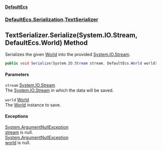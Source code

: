 #### [DefaultEcs](./index.md 'index')
### [DefaultEcs.Serialization](./DefaultEcs-Serialization.md 'DefaultEcs.Serialization').[TextSerializer](./DefaultEcs-Serialization-TextSerializer.md 'DefaultEcs.Serialization.TextSerializer')
## TextSerializer.Serialize(System.IO.Stream, DefaultEcs.World) Method
Serializes the given [World](./DefaultEcs-World.md 'DefaultEcs.World') into the provided [System.IO.Stream](https://docs.microsoft.com/en-us/dotnet/api/System.IO.Stream 'System.IO.Stream').  
```C#
public void Serialize(System.IO.Stream stream, DefaultEcs.World world);
```
#### Parameters
<a name='DefaultEcs-Serialization-TextSerializer-Serialize(System-IO-Stream_DefaultEcs-World)-stream'></a>
`stream` [System.IO.Stream](https://docs.microsoft.com/en-us/dotnet/api/System.IO.Stream 'System.IO.Stream')  
The [System.IO.Stream](https://docs.microsoft.com/en-us/dotnet/api/System.IO.Stream 'System.IO.Stream') in which the data will be saved.  
  
<a name='DefaultEcs-Serialization-TextSerializer-Serialize(System-IO-Stream_DefaultEcs-World)-world'></a>
`world` [World](./DefaultEcs-World.md 'DefaultEcs.World')  
The [World](./DefaultEcs-World.md 'DefaultEcs.World') instance to save.  
  
#### Exceptions
[System.ArgumentNullException](https://docs.microsoft.com/en-us/dotnet/api/System.ArgumentNullException 'System.ArgumentNullException')  
[stream](#DefaultEcs-Serialization-TextSerializer-Serialize(System-IO-Stream_DefaultEcs-World)-stream 'DefaultEcs.Serialization.TextSerializer.Serialize(System.IO.Stream, DefaultEcs.World).stream') is null.  
[System.ArgumentNullException](https://docs.microsoft.com/en-us/dotnet/api/System.ArgumentNullException 'System.ArgumentNullException')  
[world](#DefaultEcs-Serialization-TextSerializer-Serialize(System-IO-Stream_DefaultEcs-World)-world 'DefaultEcs.Serialization.TextSerializer.Serialize(System.IO.Stream, DefaultEcs.World).world') is null.  
